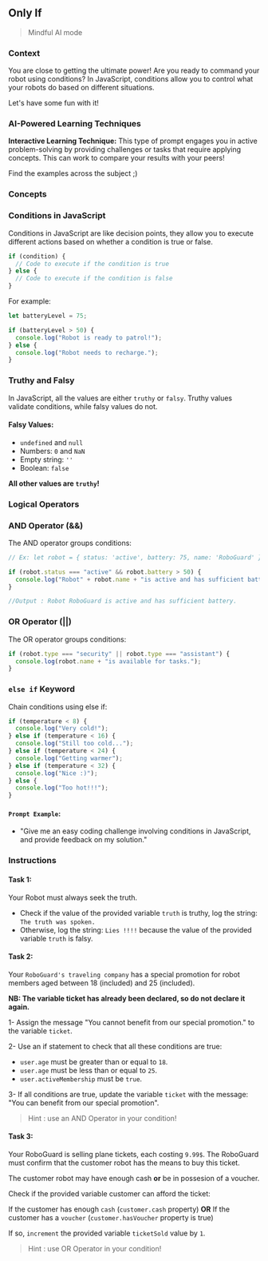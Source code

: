 ## Only If

> Mindful AI mode

### Context

You are close to getting the ultimate power! Are you ready to command your robot using conditions? In JavaScript, conditions allow you to control what your robots do based on different situations.

Let's have some fun with it!

### AI-Powered Learning Techniques

**Interactive Learning Technique:**
This type of prompt engages you in active problem-solving by providing challenges or tasks that require applying concepts. This can work to compare your results with your peers!

Find the examples across the subject ;)

### Concepts

### Conditions in JavaScript

Conditions in JavaScript are like decision points, they allow you to execute different actions based on whether a condition is true or false.

```js
if (condition) {
  // Code to execute if the condition is true
} else {
  // Code to execute if the condition is false
}
```

For example:

```js
let batteryLevel = 75;

if (batteryLevel > 50) {
  console.log("Robot is ready to patrol!");
} else {
  console.log("Robot needs to recharge.");
}
```

### Truthy and Falsy

In JavaScript, all the values are either `truthy` or `falsy`. Truthy values validate conditions, while falsy values do not.

#### Falsy Values:

- `undefined` and `null`
- Numbers: `0` and `NaN`
- Empty string: `''`
- Boolean: `false`

**All other values are `truthy`!**

### Logical Operators

### AND Operator (&&)

The AND operator groups conditions:

```js
// Ex: let robot = { status: 'active', battery: 75, name: 'RoboGuard' };

if (robot.status === "active" && robot.battery > 50) {
  console.log("Robot" + robot.name + "is active and has sufficient battery.");
}

//Output : Robot RoboGuard is active and has sufficient battery.
```

### OR Operator (||)

The OR operator groups conditions:

```js
if (robot.type === "security" || robot.type === "assistant") {
  console.log(robot.name + "is available for tasks.");
}
```

### `else if` Keyword

Chain conditions using else if:

```js
if (temperature < 8) {
  console.log("Very cold!");
} else if (temperature < 16) {
  console.log("Still too cold...");
} else if (temperature < 24) {
  console.log("Getting warmer");
} else if (temperature < 32) {
  console.log("Nice :)");
} else {
  console.log("Too hot!!!");
}
```

#### **`Prompt Example`**:

- "Give me an easy coding challenge involving conditions in JavaScript, and provide feedback on my solution."

### Instructions

#### Task 1:

Your Robot must always seek the truth.

- Check if the value of the provided variable `truth` is truthy, log the string: `The truth was spoken.`
- Otherwise, log the string: `Lies !!!!` because the value of the provided variable `truth` is falsy.

#### Task 2:

Your `RoboGuard's traveling company` has a special promotion for robot members aged between 18 (included) and 25 (included).

**NB: The variable ticket has already been declared, so do not declare it again.**

1- Assign the message "You cannot benefit from our special promotion." to the variable `ticket`.

2- Use an if statement to check that all these conditions are true:

- `user.age` must be greater than or equal to `18`.
- `user.age` must be less than or equal to `25`.
- `user.activeMembership` must be `true`.

3- If all conditions are true, update the variable `ticket` with the message: "You can benefit from our special promotion".

> Hint : use an AND Operator in your condition!

#### Task 3:

Your RoboGuard is selling plane tickets, each costing `9.99$`. The RoboGuard must confirm that the customer robot has the means to buy this ticket.

The customer robot may have enough cash **or** be in possesion of a voucher.

Check if the provided variable customer can afford the ticket:

If the customer has enough `cash` (`customer.cash` property)
**OR** If the customer has a `voucher` (`customer.hasVoucher` property is true)

If so, `increment` the provided variable `ticketSold` value by `1`.

> Hint : use OR Operator in your condition!
